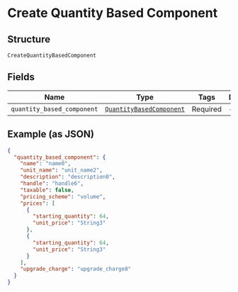 
# Create Quantity Based Component

## Structure

`CreateQuantityBasedComponent`

## Fields

| Name | Type | Tags | Description |
|  --- | --- | --- | --- |
| `quantity_based_component` | [`QuantityBasedComponent`](../../doc/models/quantity-based-component.md) | Required | - |

## Example (as JSON)

```json
{
  "quantity_based_component": {
    "name": "name0",
    "unit_name": "unit_name2",
    "description": "description0",
    "handle": "handle6",
    "taxable": false,
    "pricing_scheme": "volume",
    "prices": [
      {
        "starting_quantity": 64,
        "unit_price": "String3"
      },
      {
        "starting_quantity": 64,
        "unit_price": "String3"
      }
    ],
    "upgrade_charge": "upgrade_charge8"
  }
}
```

